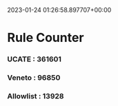 2023-01-24 01:26:58.897707+00:00
# Rule Counter 
 ### UCATE : 361601

 ### Veneto : 96850

 ### Allowlist : 13928